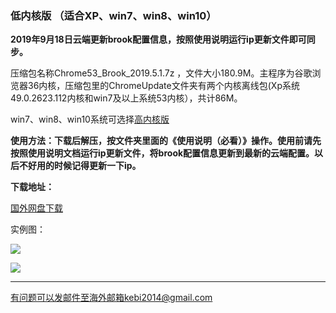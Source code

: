 ### 低内核版 （适合XP、win7、win8、win10）

**2019年9月18日云端更新brook配置信息，按照使用说明运行ip更新文件即可同步。**

压缩包名称Chrome53_Brook_2019.5.1.7z ，文件大小180.9M。主程序为谷歌浏览器36内核，压缩包里的ChromeUpdate文件夹有两个内核离线包(Xp系统49.0.2623.112内核和win7及以上系统53内核），共计86M。

win7、win8、win10系统可选择[高内核版](https://github.com/Alvin9999/new-pac/wiki/%E9%AB%98%E5%86%85%E6%A0%B8%E7%89%88)

**使用方法：下载后解压，按文件夹里面的《使用说明（必看）》操作。使用前请先按照使用说明文档运行ip更新文件，将brook配置信息更新到最新的云端配置。以后不好用的时候记得更新一下ip。**

**下载地址：**

[国外网盘下载](http://108.61.224.82/lib2/Chrome53_Brook_2019.5.1.7z) 

实例图：

![](https://raw.githubusercontent.com/Alvin9999/pac2/master/softimag/53brook1.png)

![](https://raw.githubusercontent.com/Alvin9999/pac2/master/softimag/53brook2.png)

***

有问题可以发邮件至海外邮箱kebi2014@gmail.com
